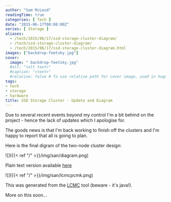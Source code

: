 ```yaml
---
author: "Sam McLeod"
readingTime: true
categories: [ Tech ]
date: "2015-06-17T00:00:00Z"
series: [ Storage ]
aliases:
  - /tech/2015/06/17/ssd-storage-cluster-diagram/
  - /tech/ssd-storage-cluster-diagram/
  - /tech/2015/06/17/ssd-storage-cluster-diagram.html
images: ["backdrop-feetsky.jpg"]
cover:
  image: " backdrop-feetsky.jpg"
  #alt: "<alt text>"
  #caption: "<text>"
  #relative: false # To use relative path for cover image, used in hugo Page-bundles
tags:
- tech
- storage
- hardware
title: SSD Storage Cluster - Update and Diagram
---
```


Due to several recent events beyond my control I'm a bit behind on the project - hence the lack of updates which I apologise for.

The goods news is that I'm back working to finish off the clusters and I'm happy to report that all is going to plan.

Here is the final digram of the two-node cluster design:

![]({{< ref "/" >}}/img/san/diagram.png)

Plain text version available [here](https://gist.github.com/sammcj/0503007ceb5038a0de3c)

![]({{< ref "/" >}}/img/san/lcmcpcmk.png)

This was generated from the [LCMC](http://github.com/rasto/lcmc) tool (beware - it's java!).

More on this soon...
